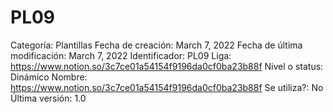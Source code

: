 # PL09

Categoría: Plantillas
Fecha de creación: March 7, 2022
Fecha de última modificación: March 7, 2022
Identificador: PL09
Liga: https://www.notion.so/3c7ce01a54154f9196da0cf0ba23b88f 
Nivel o status: Dinámico
Nombre: https://www.notion.so/3c7ce01a54154f9196da0cf0ba23b88f 
Se utiliza?: No
Última versión: 1.0